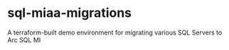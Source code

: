 # sql-miaa-migrations
A terraform-built demo environment for migrating various SQL Servers to Arc SQL MI

